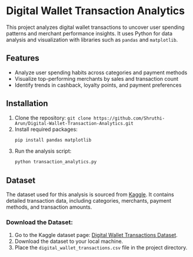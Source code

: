 # Digital Wallet Transaction Analytics

This project analyzes digital wallet transactions to uncover user spending patterns and merchant performance insights. It uses Python for data analysis and visualization with libraries such as `pandas` and `matplotlib`.

## Features
- Analyze user spending habits across categories and payment methods
- Visualize top-performing merchants by sales and transaction count
- Identify trends in cashback, loyalty points, and payment preferences

## Installation
1. Clone the repository: `git clone https://github.com/Shruthi-Arun/Digital-Wallet-Transaction-Analytics.git`
2. Install required packages:
   ```bash
   pip install pandas matplotlib
   ```
3. Run the analysis script:
   ```bash
   python transaction_analytics.py
   ```

## Dataset
The dataset used for this analysis is sourced from [Kaggle](https://www.kaggle.com/datasets/harunrai/digital-wallet-transactions). It contains detailed transaction data, including categories, merchants, payment methods, and transaction amounts.

### Download the Dataset:
1. Go to the Kaggle dataset page: [Digital Wallet Transactions Dataset](https://www.kaggle.com/datasets/harunrai/digital-wallet-transactions).
2. Download the dataset to your local machine.
3. Place the `digital_wallet_transactions.csv` file in the project directory.
